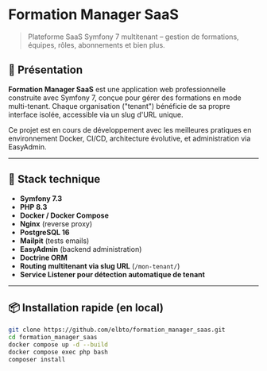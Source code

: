 # Formation Manager SaaS

> Plateforme SaaS Symfony 7 multitenant – gestion de formations, équipes, rôles, abonnements et bien plus.

## 🚀 Présentation

**Formation Manager SaaS** est une application web professionnelle construite avec Symfony 7, conçue pour gérer des formations en mode multi-tenant. Chaque organisation ("tenant") bénéficie de sa propre interface isolée, accessible via un slug d'URL unique.

Ce projet est en cours de développement avec les meilleures pratiques en environnement Docker, CI/CD, architecture évolutive, et administration via EasyAdmin.

---

## 🔧 Stack technique

-   **Symfony 7.3**
-   **PHP 8.3**
-   **Docker / Docker Compose**
-   **Nginx** (reverse proxy)
-   **PostgreSQL 16**
-   **Mailpit** (tests emails)
-   **EasyAdmin** (backend administration)
-   **Doctrine ORM**
-   **Routing multitenant via slug URL** (`/mon-tenant/`)
-   **Service Listener pour détection automatique de tenant**

---

## 📦 Installation rapide (en local)

```bash
git clone https://github.com/elbto/formation_manager_saas.git
cd formation_manager_saas
docker compose up -d --build
docker compose exec php bash
composer install
```
